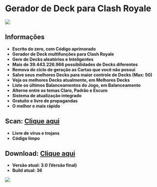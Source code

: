 # Gerador de Deck para Clash Royale

<img align="center" src="https://i.imgur.com/qjZk6nu.jpg">

## Informações
- **Escrito do zero, com Código aprimorado**
- **Gerador de Deck multifunções para Clash Royale**
- **Gere de Decks aleatórios e Inteligentes**
- **Mais de 39.443.226.966 possibilidades de Decks diferentes**
- **Remova do ciclo de geração as Cartas que você não possui**
- **Salve seus melhores Decks para maior controle de Decks (Max: 50)**
- **Veja os melhores Decks atualmente, em Melhores Decks**
- **Liste os últimos Balanceamentos do Jogo, em Balanceamento**
- **Alterne entre os temas Claro, Padrão e Escuro**
- **Sistema de atualização integrado**
- **Gratuito e livre de propagandas**
- **O melhor e mais rápido**

## Scan: [Clique aqui](https://www.virustotal.com/#/file/cf06d1bfdfd9525a50c23fc4163cf5faa2087f2677ea46fa4f0a4c6391a60b1e/detection)
- **Livre de vírus e trojans**
- **Código limpo**

## Download: [Clique aqui](https://drive.google.com/uc?authuser=0&id=1vuXyuBnBiT8DRhQUed6OYj3OwsCb-eQH&export=download)
- **Versão atual: 3.0 (Versão final)**
- **Build atual: 36**

<img align="center" src="https://i.imgur.com/INgqXfp.jpg">